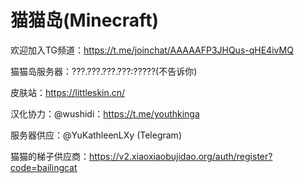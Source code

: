 # 猫猫岛(Minecraft)
欢迎加入TG频道：https://t.me/joinchat/AAAAAFP3JHQus-qHE4ivMQ

猫猫岛服务器：???.???.???.???:?????(不告诉你)

皮肤站：https://littleskin.cn/

汉化协力：@wushidi：https://t.me/youthkinga

服务器供应：@YuKathleenLXy (Telegram)

猫猫的梯子供应商：https://v2.xiaoxiaobujidao.org/auth/register?code=bailingcat
